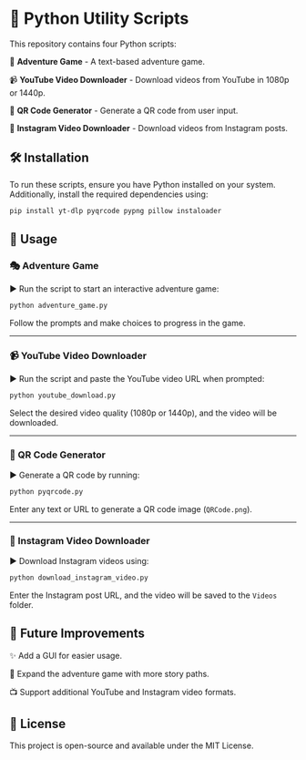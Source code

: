 # 🐍 Python Utility Scripts

This repository contains four Python scripts:

📜 **Adventure Game** - A text-based adventure game.

📹 **YouTube Video Downloader** - Download videos from YouTube in 1080p or 1440p.

🔲 **QR Code Generator** - Generate a QR code from user input.

📸 **Instagram Video Downloader** - Download videos from Instagram posts.

## 🛠️ Installation

To run these scripts, ensure you have Python installed on your system. Additionally, install the required dependencies using:

```bash
pip install yt-dlp pyqrcode pypng pillow instaloader
```

## 🚀 Usage

### 🎭 Adventure Game

▶️ Run the script to start an interactive adventure game:

```bash
python adventure_game.py
```

Follow the prompts and make choices to progress in the game.

---

### 📹 YouTube Video Downloader

▶️ Run the script and paste the YouTube video URL when prompted:

```bash
python youtube_download.py
```

Select the desired video quality (1080p or 1440p), and the video will be downloaded.

---

### 🔲 QR Code Generator

▶️ Generate a QR code by running:

```bash
python pyqrcode.py
```

Enter any text or URL to generate a QR code image (`QRCode.png`).

---

### 📸 Instagram Video Downloader

▶️ Download Instagram videos using:

```bash
python download_instagram_video.py
```

Enter the Instagram post URL, and the video will be saved to the `Videos` folder.

## 🔮 Future Improvements

✨ Add a GUI for easier usage.

📜 Expand the adventure game with more story paths.

📺 Support additional YouTube and Instagram video formats.

## 📜 License

This project is open-source and available under the MIT License.

